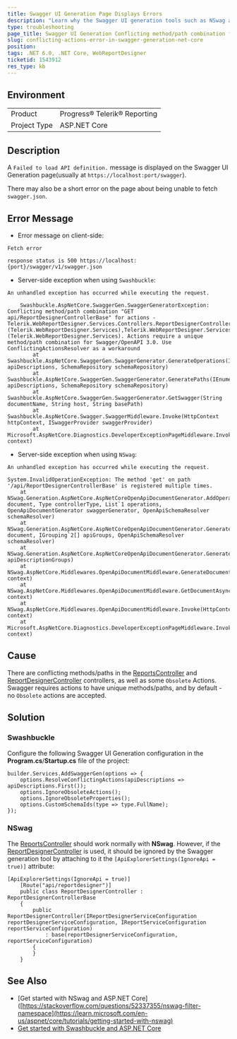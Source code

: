 ```yaml
---
title: Swagger UI Generation Page Displays Errors
description: "Learn why the Swagger UI generation tools such as NSwag and Swashbuckle may require special settings for Telerik Reporting."
type: troubleshooting
page_title: Swagger UI Generation Conflicting method/path combination for Actions
slug: conflicting-actions-error-in-swagger-generation-net-core
position: 
tags: .NET 6.0, .NET Core, WebReportDesigner
ticketid: 1543912
res_type: kb
---
```


## Environment
<table>
	<tbody>
		<tr>
			<td>Product</td>
			<td>Progress® Telerik® Reporting</td>
		</tr>
		<tr>
			<td>Project Type</td>
			<td>ASP.NET Core</td>
		</tr>
	</tbody>
</table>


## Description

A `Failed to load API definition.` message is displayed on the Swagger UI Generation page(usually at `https://localhost:port/swagger`). 

There may also be a short error on the page about being unable to fetch `swagger.json`.

## Error Message

- Error message on client-side:

````
Fetch error

response status is 500 https://localhost:{port}/swagger/v1/swagger.json
````

- Server-side exception when using `Swashbuckle`:

````
An unhandled exception has occurred while executing the request.

	Swashbuckle.AspNetCore.SwaggerGen.SwaggerGeneratorException: Conflicting method/path combination "GET api/ReportDesignerControllerBase" for actions - Telerik.WebReportDesigner.Services.Controllers.ReportDesignerControllerBase.GetDesignerResource (Telerik.WebReportDesigner.Services),Telerik.WebReportDesigner.Services.Controllers.ReportDesignerControllerBase.GetResource (Telerik.WebReportDesigner.Services). Actions require a unique method/path combination for Swagger/OpenAPI 3.0. Use ConflictingActionsResolver as a workaround
		at Swashbuckle.AspNetCore.SwaggerGen.SwaggerGenerator.GenerateOperations(IEnumerable`1 apiDescriptions, SchemaRepository schemaRepository)
		at Swashbuckle.AspNetCore.SwaggerGen.SwaggerGenerator.GeneratePaths(IEnumerable`1 apiDescriptions, SchemaRepository schemaRepository)
		at Swashbuckle.AspNetCore.SwaggerGen.SwaggerGenerator.GetSwagger(String documentName, String host, String basePath)
		at Swashbuckle.AspNetCore.Swagger.SwaggerMiddleware.Invoke(HttpContext httpContext, ISwaggerProvider swaggerProvider)
		at Microsoft.AspNetCore.Diagnostics.DeveloperExceptionPageMiddleware.Invoke(HttpContext context)
````

- Server-side exception when using `NSwag`:

````
An unhandled exception has occurred while executing the request.

System.InvalidOperationException: The method 'get' on path '/api/ReportDesignerControllerBase' is registered multiple times.
	at NSwag.Generation.AspNetCore.AspNetCoreOpenApiDocumentGenerator.AddOperationDescriptionsToDocument(OpenApiDocument document, Type controllerType, List`1 operations, OpenApiDocumentGenerator swaggerGenerator, OpenApiSchemaResolver schemaResolver)
	at NSwag.Generation.AspNetCore.AspNetCoreOpenApiDocumentGenerator.GenerateApiGroups(OpenApiDocument document, IGrouping`2[] apiGroups, OpenApiSchemaResolver schemaResolver)
	at NSwag.Generation.AspNetCore.AspNetCoreOpenApiDocumentGenerator.GenerateAsync(ApiDescriptionGroupCollection apiDescriptionGroups)
	at NSwag.AspNetCore.Middlewares.OpenApiDocumentMiddleware.GenerateDocumentAsync(HttpContext context)
	at NSwag.AspNetCore.Middlewares.OpenApiDocumentMiddleware.GetDocumentAsync(HttpContext context)
	at NSwag.AspNetCore.Middlewares.OpenApiDocumentMiddleware.Invoke(HttpContext context)
	at Microsoft.AspNetCore.Diagnostics.DeveloperExceptionPageMiddleware.Invoke(HttpContext context)
````

## Cause

There are conflicting methods/paths in the [ReportsController](/api/telerik.reporting.services.webapi.reportscontrollerbase) and [ReportDesignerController](/api/telerik.webreportdesigner.services.controllers.reportdesignercontrollerbase) controllers, as well as some `Obsolete` Actions. Swagger requires actions to have unique methods/paths, and by default - no `Obsolete` actions are accepted.

## Solution

### Swashbuckle

Configure the following Swagger UI Generation configuration in the **Program.cs**/**Startup.cs** file of the project:

````CSharp
builder.Services.AddSwaggerGen(options => {
	options.ResolveConflictingActions(apiDescriptions => apiDescriptions.First());
	options.IgnoreObsoleteActions();
	options.IgnoreObsoleteProperties();
	options.CustomSchemaIds(type => type.FullName);
});
````

### NSwag

The [ReportsController](/api/telerik.reporting.services.webapi.reportscontrollerbase) should work normally with **NSwag**. However, if the [ReportDesignerController](/api/telerik.webreportdesigner.services.controllers.reportdesignercontrollerbase) is used, it should be ignored by the Swagger generation tool by attaching to it the `[ApiExplorerSettings(IgnoreApi = true)]` attribute:  

````CSharp
[ApiExplorerSettings(IgnoreApi = true)]
    [Route("api/reportdesigner")]
    public class ReportDesignerController : ReportDesignerControllerBase
    {
        public ReportDesignerController(IReportDesignerServiceConfiguration reportDesignerServiceConfiguration, IReportServiceConfiguration reportServiceConfiguration)
            : base(reportDesignerServiceConfiguration, reportServiceConfiguration)
        {
        }
    }
````

## See Also

* [Get started with NSwag and ASP.NET Core]([https://stackoverflow.com/questions/52337355/nswag-filter-namespace](https://learn.microsoft.com/en-us/aspnet/core/tutorials/getting-started-with-nswag)
* [Get started with Swashbuckle and ASP.NET Core](https://learn.microsoft.com/en-us/aspnet/core/tutorials/getting-started-with-swashbuckle)
